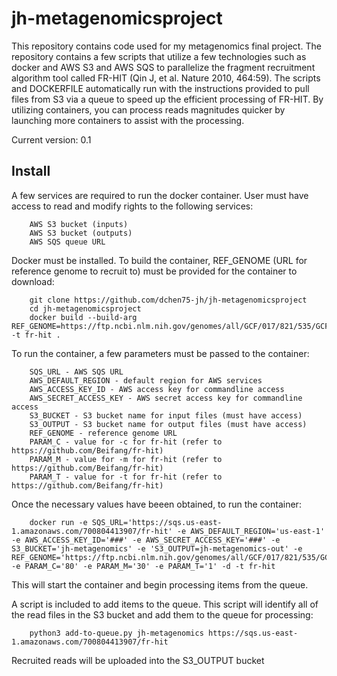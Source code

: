 jh-metagenomicsproject
===========
This repository contains code used for my metagenomics final project. The repository contains a few scripts that utilize a few technologies such as docker and AWS S3 and AWS SQS to parallelize the fragment recruitment algorithm tool called FR-HIT (Qin J, et al. Nature 2010, 464:59). The scripts and DOCKERFILE automatically run with the instructions provided to pull files from S3 via a queue to speed up the efficient processing of FR-HIT. By utilizing containers, you can process reads magnitudes quicker by launching more containers to assist with the processing.

Current version: 0.1

Install
--------

A few services are required to run the docker container. User must have access to read and modify rights to the following services:

		AWS S3 bucket (inputs)
		AWS S3 bucket (outputs)
		AWS SQS queue URL

Docker must be installed. To build the container, REF_GENOME (URL for reference genome to recruit to) must be provided for the container to download:

        git clone https://github.com/dchen75-jh/jh-metagenomicsproject
        cd jh-metagenomicsproject
        docker build --build-arg REF_GENOME=https://ftp.ncbi.nlm.nih.gov/genomes/all/GCF/017/821/535/GCF_017821535.1_ASM1782153v1/GCF_017821535.1_ASM1782153v1_genomic.fna.gz -t fr-hit .

To run the container, a few parameters must be passed to the container:

		SQS_URL - AWS SQS URL
		AWS_DEFAULT_REGION - default region for AWS services
		AWS_ACCESS_KEY_ID - AWS access key for commandline access
		AWS_SECRET_ACCESS_KEY - AWS secret access key for commandline access
		S3_BUCKET - S3 bucket name for input files (must have access)
		S3_OUTPUT - S3 bucket name for output files (must have access)
		REF_GENOME - reference genome URL
		PARAM_C - value for -c for fr-hit (refer to https://github.com/Beifang/fr-hit)
		PARAM_M - value for -m for fr-hit (refer to https://github.com/Beifang/fr-hit)
		PARAM_T - value for -t for fr-hit (refer to https://github.com/Beifang/fr-hit)
		
Once the necessary values have beeen obtained, to run the container:

		docker run -e SQS_URL='https://sqs.us-east-1.amazonaws.com/700804413907/fr-hit' -e AWS_DEFAULT_REGION='us-east-1' -e AWS_ACCESS_KEY_ID='###' -e AWS_SECRET_ACCESS_KEY='###' -e S3_BUCKET='jh-metagenomics' -e 'S3_OUTPUT=jh-metagenomics-out' -e REF_GENOME='https://ftp.ncbi.nlm.nih.gov/genomes/all/GCF/017/821/535/GCF_017821535.1_ASM1782153v1/GCF_017821535.1_ASM1782153v1_genomic.fna.gz' -e PARAM_C='80' -e PARAM_M='30' -e PARAM_T='1' -d -t fr-hit

This will start the container and begin processing items from the queue. 

A script is included to add items to the queue. This script will identify all of the read files in the S3 bucket and add them to the queue for processing:
		
		python3 add-to-queue.py jh-metagenomics https://sqs.us-east-1.amazonaws.com/700804413907/fr-hit

Recruited reads will be uploaded into the S3_OUTPUT bucket